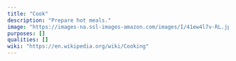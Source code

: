 ```yaml
---
title: "Cook"
description: "Prepare hot meals."
image: "https://images-na.ssl-images-amazon.com/images/I/41ew4l7v-RL.jpg"
purposes: []
qualities: []
wiki: "https://en.wikipedia.org/wiki/Cooking"
---
```


